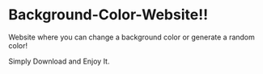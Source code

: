 # Background-Color-Website!!
Website where you can change a background color or generate a random color!


Simply Download and Enjoy It.

